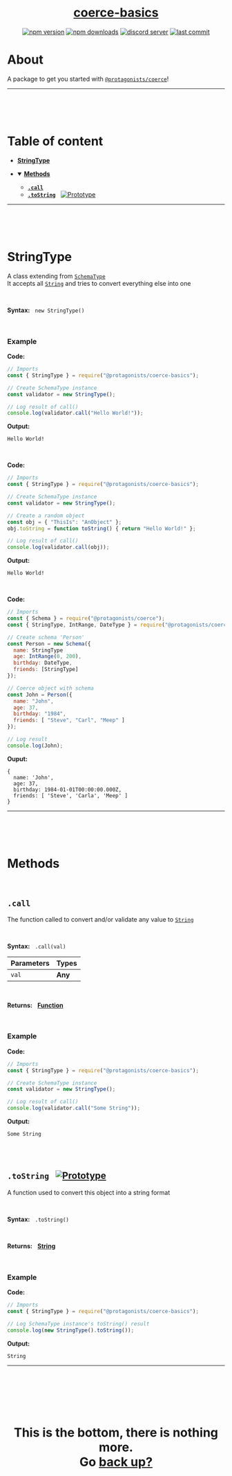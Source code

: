 <div id="top" align="center">

<h1><a href="https://github.com/ThePywon/coerce">coerce-basics</a></h1>
 
[![npm version](https://img.shields.io/npm/v/@protagonists/coerce-basics)](https://npmjs.com/package/@protagonists/coerce-basics)
[![npm downloads](https://img.shields.io/npm/dt/@protagonists/coerce-basics)](https://npmjs.com/package/@protagonists/coerce-basics)
[![discord server](https://img.shields.io/discord/937758194736955443?logo=discord&logoColor=white)](https://discord.gg/cwhj3EgqGP)
[![last commit](https://img.shields.io/github/last-commit/ThePywon/coerce-basics)](https://github.com/ThePywon/coerce-basics)
 
</div>


# About

A package to get you started with [`@protagonists/coerce`](https://www.npmjs.com/package/@protagonists/coerce)!

---

<br/><br/><br/>

# Table of content

* [**StringType**](#stringtype)

* <details open><summary><a href="#methods"><b>Methods</b></a></summary>
  <p>

  * [**`.call`**](#call)
  * [**`.toString`**](#tostring) &nbsp; [![Prototype](https://shields.io/badge/-Prototype-orange)](https://javascript.info/prototype-inheritance)
    
  </p>
</details>

---

<br/><br/><br/>



# StringType

A class extending from [`SchemaType`](https://github.com/ThePywon/coerce/blob/main/documentation/SchemaType.md)  
It accepts all [`String`](https://javascript.info/string) and tries to convert everything else into one

<br/>

**Syntax:** &nbsp; `new StringType()`

<br/>

### **Example**

**Code:**

```js
// Imports
const { StringType } = require("@protagonists/coerce-basics");

// Create SchemaType instance
const validator = new StringType();

// Log result of call()
console.log(validator.call("Hello World!"));
```

**Output:**

```
Hello World!
```

<br/>

**Code:**

```js
// Imports
const { StringType } = require("@protagonists/coerce-basics");

// Create SchemaType instance
const validator = new StringType();

// Create a random object
const obj = { "ThisIs": "AnObject" };
obj.toString = function toString() { return "Hello World!" };

// Log result of call()
console.log(validator.call(obj));
```

**Output:**

```
Hello World!
```

<br/>

**Code:**

```js
// Imports
const { Schema } = require("@protagonists/coerce");
const { StringType, IntRange, DateType } = require("@protagonists/coerce-basics");

// Create schema 'Person'
const Person = new Schema({
  name: StringType
  age: IntRange(0, 200),
  birthday: DateType,  
  friends: [StringType]
});

// Coerce object with schema
const John = Person({
  name: "John",
  age: 37,
  birthday: "1984",
  friends: [ "Steve", "Carl", "Meep" ]
});

// Log result
console.log(John);
```

**Ouput:**

```
{
  name: 'John',
  age: 37,
  birthday: 1984-01-01T00:00:00.000Z,
  friends: [ 'Steve', 'Carla', 'Meep' ]
}
```

---

<br/><br/><br/>

# Methods

<br/>

## `.call`

The function called to convert and/or validate any value to [`String`](https://javascript.info/string)

<br/>

**Syntax:** &nbsp; `.call(val)`

|**Parameters**|**Types**|
|-|-|
|`val`|**Any**|

<br/>

**Returns:** &nbsp; [**Function**](https://javascript.info/function-basics)

<br/>

### **Example**

**Code:**

```js
// Imports
const { StringType } = require("@protagonists/coerce-basics");

// Create SchemaType instance
const validator = new StringType();

// Log result of call()
console.log(validator.call("Some String"));
```

**Output:**

```
Some String
```

<br/><br/>

<a id="tostring"></a>

## `.toString` &nbsp; [![Prototype](https://shields.io/badge/-Prototype-orange)](https://javascript.info/prototype-inheritance)

A function used to convert this object into a string format

<br/>

**Syntax:** &nbsp; `.toString()`

<br/>

**Returns:** &nbsp; [**String**](https://javascript.info/string)

<br/>

### **Example**

**Code:**

```js
// Imports
const { StringType } = require("@protagonists/coerce-basics");

// Log SchemaType instance's toString() result
console.log(new StringType().toString());
```

**Output:**

```
String
```

---

<br/><br/><br/><br/><br/>

<h1 align="center">This is the bottom, there is nothing more.<br/>
Go <a href="#top">back up?</a></h1>
